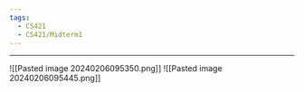```yaml
---
tags:
  - CS421
  - CS421/Midterm1
---
```

---
![[Pasted image 20240206095350.png]]
![[Pasted image 20240206095445.png]]

